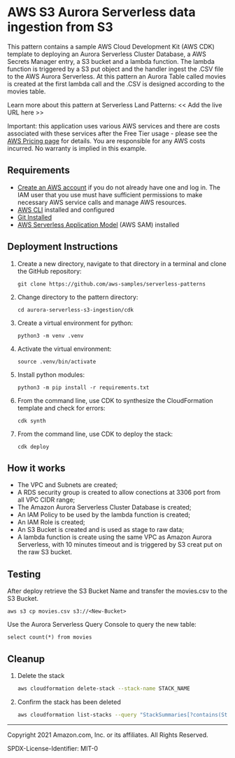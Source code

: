 # AWS S3 Aurora Serverless data ingestion from S3

This pattern contains a sample AWS Cloud Development Kit (AWS CDK) template to deploying an Aurora Serverless Cluster Database, a AWS Secrets Manager entry, a S3 bucket and a lambda function. The lambda function is triggered by a S3 put object and the handler ingest the .CSV file to the AWS Aurora Serverless. At this pattern an Aurora Table called movies is created at the first lambda call and the .CSV is designed according to the movies table.

Learn more about this pattern at Serverless Land Patterns: << Add the live URL here >>

Important: this application uses various AWS services and there are costs associated with these services after the Free Tier usage - please see the [AWS Pricing page](https://aws.amazon.com/pricing/) for details. You are responsible for any AWS costs incurred. No warranty is implied in this example.

## Requirements

* [Create an AWS account](https://portal.aws.amazon.com/gp/aws/developer/registration/index.html) if you do not already have one and log in. The IAM user that you use must have sufficient permissions to make necessary AWS service calls and manage AWS resources.
* [AWS CLI](https://docs.aws.amazon.com/cli/latest/userguide/install-cliv2.html) installed and configured
* [Git Installed](https://git-scm.com/book/en/v2/Getting-Started-Installing-Git)
* [AWS Serverless Application Model](https://docs.aws.amazon.com/serverless-application-model/latest/developerguide/serverless-sam-cli-install.html) (AWS SAM) installed

## Deployment Instructions

1. Create a new directory, navigate to that directory in a terminal and clone the GitHub repository:
    ``` 
    git clone https://github.com/aws-samples/serverless-patterns
    ```
1. Change directory to the pattern directory:
    ```
    cd aurora-serverless-s3-ingestion/cdk
    ```
1. Create a virtual environment for python:
    ```
    python3 -m venv .venv
    ```
1. Activate the virtual environment: 
   ```
   source .venv/bin/activate
    ```
2. Install python modules:
    ```
    python3 -m pip install -r requirements.txt
    ```
2. From the command line, use CDK to synthesize the CloudFormation template and check for errors:
    ```
    cdk synth
    ```
2. From the command line, use CDK to deploy the stack:
    ```
    cdk deploy
    ```


## How it works

-   The VPC and Subnets are created;
-   A RDS security group is created to allow conections at 3306 port from all VPC CIDR range;
-   The Amazon Aurora Serverless Cluster Database is created;
-   An IAM Policy to be used by the lambda function is created;
-   An IAM Role is created;
-   An S3 Bucket is created and is used as stage to raw data;
-   A lambda function is create using the same VPC as Amazon Aurora Serverless, with 10 minutes timeout and is triggered by S3 creat put on the raw S3 bucket.

## Testing

After deploy retrieve the S3 Bucket Name and transfer the movies.csv to the S3 Bucket.

```
aws s3 cp movies.csv s3://<New-Bucket>
```

Use the Aurora Serverless Query Console to query the new table:

```
select count(*) from movies
```

## Cleanup
 
1. Delete the stack
    ```bash
    aws cloudformation delete-stack --stack-name STACK_NAME
    ```
1. Confirm the stack has been deleted
    ```bash
    aws cloudformation list-stacks --query "StackSummaries[?contains(StackName,'STACK_NAME')].StackStatus"
    ```
----
Copyright 2021 Amazon.com, Inc. or its affiliates. All Rights Reserved.

SPDX-License-Identifier: MIT-0
